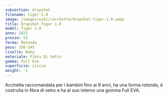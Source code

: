 ```yaml
---
subsection: dropshot
filename: tiger-1.0
image: /images/wiki/racchette/dropshot-tiger-1.0.webp
title: Dropshot Tiger 1.0
model: Tiger 1.0
anno: 2021
prezzo: 55
forma: Rotonda
peso: 330-345
livello: Baby
materiale: Fibra Di Vetro
gomma: Full Eva
superficie: Liscia
weight: -1
---
```

Acchetta raccomandata per i bambini fino ai 9 anni, ha una forma rotonda, è costruita in fibra di vetro e ha al suo interno una gomma Full EVA.